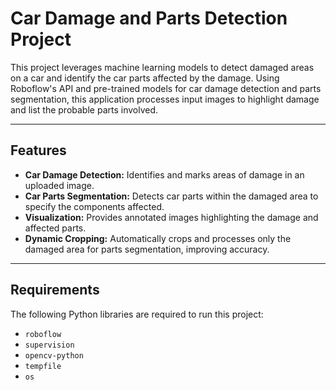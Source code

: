 # Car Damage and Parts Detection Project

This project leverages machine learning models to detect damaged areas on a car and identify the car parts affected by the damage. Using Roboflow's API and pre-trained models for car damage detection and parts segmentation, this application processes input images to highlight damage and list the probable parts involved.

---

## Features

- **Car Damage Detection:** Identifies and marks areas of damage in an uploaded image.
- **Car Parts Segmentation:** Detects car parts within the damaged area to specify the components affected.
- **Visualization:** Provides annotated images highlighting the damage and affected parts.
- **Dynamic Cropping:** Automatically crops and processes only the damaged area for parts segmentation, improving accuracy.

---

## Requirements

The following Python libraries are required to run this project:

- `roboflow`
- `supervision`
- `opencv-python`
- `tempfile`
- `os`
